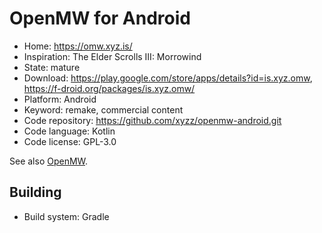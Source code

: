 # OpenMW for Android

- Home: https://omw.xyz.is/
- Inspiration: The Elder Scrolls III: Morrowind
- State: mature
- Download: https://play.google.com/store/apps/details?id=is.xyz.omw, https://f-droid.org/packages/is.xyz.omw/
- Platform: Android
- Keyword: remake, commercial content
- Code repository: https://github.com/xyzz/openmw-android.git
- Code language: Kotlin
- Code license: GPL-3.0

See also [OpenMW](openmw.md).

## Building

- Build system: Gradle
